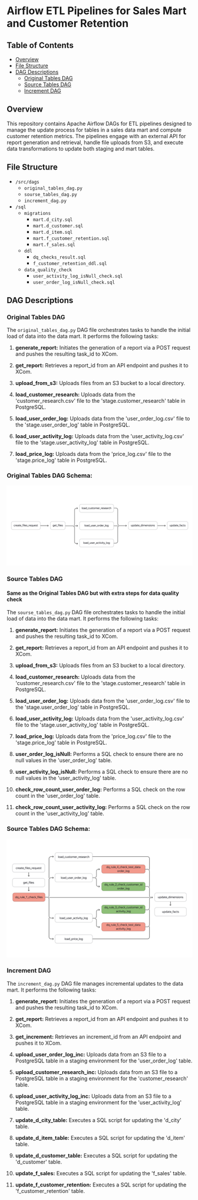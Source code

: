 # Airflow ETL Pipelines for Sales Mart and Customer Retention

## Table of Contents
- [Overview](#overview)
- [File Structure](#file-structure)
- [DAG Descriptions](#dag-descriptions)
  - [Original Tables DAG](#original-tables-dag)
  - [Source Tables DAG](#source-tables-dag)
  - [Increment DAG](#increment-dag)

## Overview
This repository contains Apache Airflow DAGs for ETL pipelines designed to manage the update process for tables in a sales data mart and compute customer retention metrics. The pipelines engage with an external API for report generation and retrieval, handle file uploads from S3, and execute data transformations to update both staging and mart tables.

## File Structure

- `/src/dags`
  - `original_tables_dag.py`
  - `sourse_tables_dag.py`
  - `increment_dag.py`
- `/sql`
	- `migrations`
	  - `mart.d_city.sql`
	  - `mart.d_customer.sql`
	  - `mart.d_item.sql`
	  - `mart.f_customer_retention.sql`
	  - `mart.f_sales.sql`
	- `ddl`
		- `dq_checks_result.sql`
		- `f_customer_retention_ddl.sql`
	- `data_quality_check`
		- `user_activity_log_isNull_check.sql`
		- `user_order_log_isNull_check.sql`

## DAG Descriptions

### Original Tables DAG

The `original_tables_dag.py` DAG file orchestrates tasks to handle the initial load of data into the data mart. It performs the following tasks:

1. **generate_report:** Initiates the generation of a report via a POST request and pushes the resulting task_id to XCom.

2. **get_report:** Retrieves a report_id from an API endpoint and pushes it to XCom.

3. **upload_from_s3:** Uploads files from an S3 bucket to a local directory.

4. **load_customer_research:** Uploads data from the 'customer_research.csv' file to the 'stage.customer_research' table in PostgreSQL.

5. **load_user_order_log:** Uploads data from the 'user_order_log.csv' file to the 'stage.user_order_log' table in PostgreSQL.

6. **load_user_activity_log:** Uploads data from the 'user_activity_log.csv' file to the 'stage.user_activity_log' table in PostgreSQL.

7. **load_price_log:** Uploads data from the 'price_log.csv' file to the 'stage.price_log' table in PostgreSQL.

### Original Tables DAG Schema:

![](https://github.com/TenebrisX/Airflow-ETL-Pipeline-for-Sales-Mart-and-Customer-Retention/blob/main/images/original_tables_schema.png)


### Source Tables DAG
#### Same as the Original Tables DAG but with extra steps for data quality check

The `sourse_tables_dag.py` DAG file orchestrates tasks to handle the initial load of data into the data mart. It performs the following tasks:

1. **generate_report:** Initiates the generation of a report via a POST request and pushes the resulting task_id to XCom.

2. **get_report:** Retrieves a report_id from an API endpoint and pushes it to XCom.

3. **upload_from_s3:** Uploads files from an S3 bucket to a local directory.

4. **load_customer_research:** Uploads data from the 'customer_research.csv' file to the 'stage.customer_research' table in PostgreSQL.

5. **load_user_order_log:** Uploads data from the 'user_order_log.csv' file to the 'stage.user_order_log' table in PostgreSQL.

6. **load_user_activity_log:** Uploads data from the 'user_activity_log.csv' file to the 'stage.user_activity_log' table in PostgreSQL.

7. **load_price_log:** Uploads data from the 'price_log.csv' file to the 'stage.price_log' table in PostgreSQL.

8. **user_order_log_isNull:** Performs a SQL check to ensure there are no null values in the 'user_order_log' table.

9. **user_activity_log_isNull:** Performs a SQL check to ensure there are no null values in the 'user_activity_log' table.

10. **check_row_count_user_order_log:** Performs a SQL check on the row count in the 'user_order_log' table.

11. **check_row_count_user_activity_log:** Performs a SQL check on the row count in the 'user_activity_log' table.


### Source Tables DAG Schema:

![](https://github.com/TenebrisX/Airflow-ETL-Pipeline-for-Sales-Mart-and-Customer-Retention/blob/main/images/sourse_tables_schema.png)


### Increment DAG

The `increment_dag.py` DAG file manages incremental updates to the data mart. It performs the following tasks:

1. **generate_report:** Initiates the generation of a report via a POST request and pushes the resulting task_id to XCom.

2. **get_report:** Retrieves a report_id from an API endpoint and pushes it to XCom.

3. **get_increment:** Retrieves an increment_id from an API endpoint and pushes it to XCom.

4. **upload_user_order_log_inc:** Uploads data from an S3 file to a PostgreSQL table in a staging environment for the 'user_order_log' table.

5. **upload_customer_research_inc:** Uploads data from an S3 file to a PostgreSQL table in a staging environment for the 'customer_research' table.

6. **upload_user_activity_log_inc:** Uploads data from an S3 file to a PostgreSQL table in a staging environment for the 'user_activity_log' table.

7. **update_d_city_table:** Executes a SQL script for updating the 'd_city' table.

8. **update_d_item_table:** Executes a SQL script for updating the 'd_item' table.

9. **update_d_customer_table:** Executes a SQL script for updating the 'd_customer' table.

10. **update_f_sales:** Executes a SQL script for updating the 'f_sales' table.

11. **update_f_customer_retention:** Executes a SQL script for updating the 'f_customer_retention' table.

